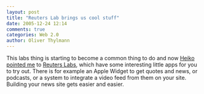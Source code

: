 ```yaml
---
layout: post
title: "Reuters Lab brings us cool stuff"
date: 2005-12-24 12:14
comments: true
categories: Web 2.0
author: Oliver Thylmann
---
```









This labs thing is starting to become a common thing to do and now [Heiko pointed me](http://www.hebig.com/archives/003582.shtml) to [Reuters Labs](http://labs.reuters.com/), which have some interesting little apps for you to try out. There is for example an Apple Widget to get quotes and news, or podcasts, or a system to integrate a video feed from them on your site. Building your news site gets easier and easier.






